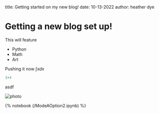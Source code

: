 title: Getting started on my new blog!
date: 10-13-2022
author: heather dye

# Getting a new blog set up!

This will feature

 * Python
 * Math
 * Art 

Pushing it now $\int x dx$

```python
3+4


```
asdf

![photo](\images\MedTop.jpg)


{% notebook (/ModeAOption2.ipynb) %}

[pitofdespair]:(/images/MedTop.jpg)
